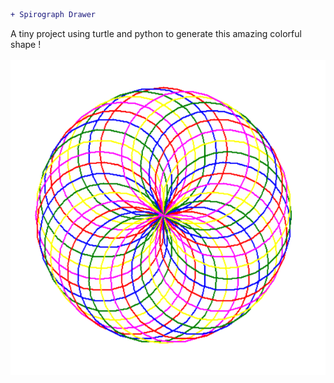 ```diff
+ Spirograph Drawer
```
A tiny project using turtle and python to generate this amazing colorful shape !</br></br>
![](result.PNG)
